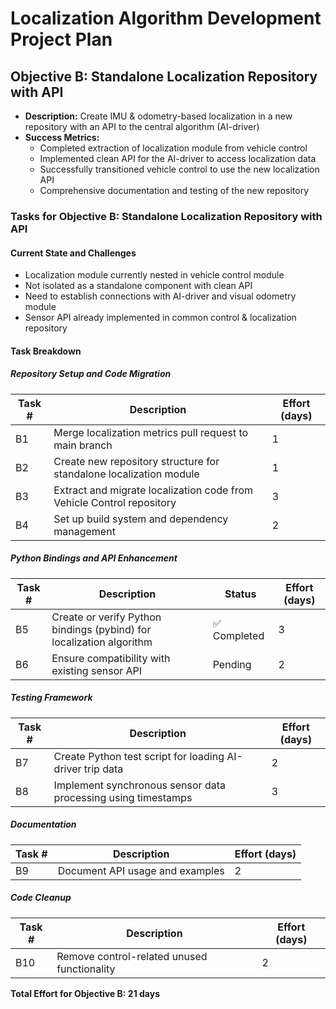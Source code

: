 # Localization Algorithm Development Project Plan

## Objective B: Standalone Localization Repository with API
- **Description:** Create IMU & odometry-based localization in a new repository with an API to the central algorithm (AI-driver)
- **Success Metrics:**
  - Completed extraction of localization module from vehicle control
  - Implemented clean API for the AI-driver to access localization data
  - Successfully transitioned vehicle control to use the new localization API
  - Comprehensive documentation and testing of the new repository

### Tasks for Objective B: Standalone Localization Repository with API

#### Current State and Challenges
- Localization module currently nested in vehicle control module
- Not isolated as a standalone component with clean API
- Need to establish connections with AI-driver and visual odometry module
- Sensor API already implemented in common control & localization repository

#### Task Breakdown

##### Repository Setup and Code Migration

| Task # | Description | Effort (days) |
|--------|-------------|---------------|
| B1 | Merge localization metrics pull request to main branch | 1 |
| B2 | Create new repository structure for standalone localization module | 1 |
| B3 | Extract and migrate localization code from Vehicle Control repository | 3 |
| B4 | Set up build system and dependency management | 2 |

##### Python Bindings and API Enhancement

| Task # | Description | Status | Effort (days) |
|--------|-------------|--------|---------------|
| B5 | Create or verify Python bindings (pybind) for localization algorithm | ✅ Completed | 3 |
| B6 | Ensure compatibility with existing sensor API | Pending | 2 |

##### Testing Framework

| Task # | Description | Effort (days) |
|--------|-------------|---------------|
| B7 | Create Python test script for loading AI-driver trip data | 2 |
| B8 | Implement synchronous sensor data processing using timestamps | 3 |

##### Documentation

| Task # | Description | Effort (days) |
|--------|-------------|---------------|
| B9 | Document API usage and examples | 2 |

##### Code Cleanup

| Task # | Description | Effort (days) |
|--------|-------------|---------------|
| B10 | Remove control-related unused functionality | 2 |

**Total Effort for Objective B: 21 days**

